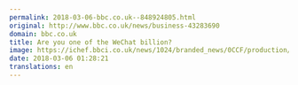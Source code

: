 ```yaml
---
permalink: 2018-03-06-bbc.co.uk--848924805.html
original: http://www.bbc.co.uk/news/business-43283690
domain: bbc.co.uk
title: Are you one of the WeChat billion?
image: https://ichef.bbci.co.uk/news/1024/branded_news/0CCF/production/_98297230_wechat.jpg
date: 2018-03-06 01:28:21
translations: en
---
```


